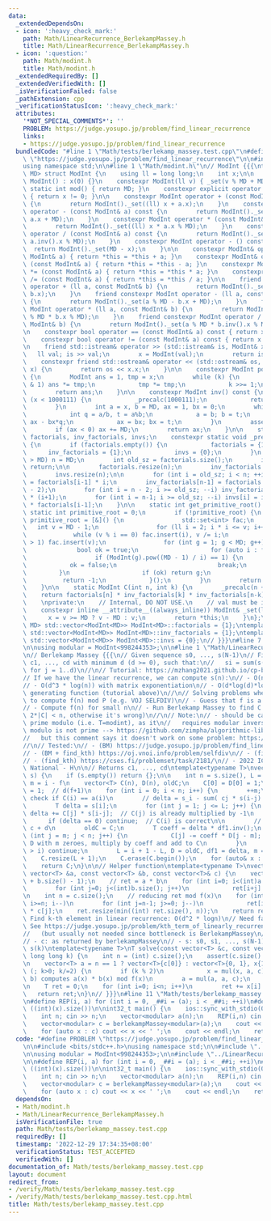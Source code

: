 ```yaml
---
data:
  _extendedDependsOn:
  - icon: ':heavy_check_mark:'
    path: Math/LinearRecurrence_BerlekampMassey.h
    title: Math/LinearRecurrence_BerlekampMassey.h
  - icon: ':question:'
    path: Math/modint.h
    title: Math/modint.h
  _extendedRequiredBy: []
  _extendedVerifiedWith: []
  _isVerificationFailed: false
  _pathExtension: cpp
  _verificationStatusIcon: ':heavy_check_mark:'
  attributes:
    '*NOT_SPECIAL_COMMENTS*': ''
    PROBLEM: https://judge.yosupo.jp/problem/find_linear_recurrence
    links:
    - https://judge.yosupo.jp/problem/find_linear_recurrence
  bundledCode: "#line 1 \"Math/tests/berlekamp_massey.test.cpp\"\n#define PROBLEM\
    \ \"https://judge.yosupo.jp/problem/find_linear_recurrence\"\n\n#include <bits/stdc++.h>\n\
    using namespace std;\n\n#line 1 \"Math/modint.h\"\n// ModInt {{{\ntemplate<int\
    \ MD> struct ModInt {\n    using ll = long long;\n    int x;\n\n    constexpr\
    \ ModInt() : x(0) {}\n    constexpr ModInt(ll v) { _set(v % MD + MD); }\n    constexpr\
    \ static int mod() { return MD; }\n    constexpr explicit operator bool() const\
    \ { return x != 0; }\n\n    constexpr ModInt operator + (const ModInt& a) const\
    \ {\n        return ModInt()._set((ll) x + a.x);\n    }\n    constexpr ModInt\
    \ operator - (const ModInt& a) const {\n        return ModInt()._set((ll) x -\
    \ a.x + MD);\n    }\n    constexpr ModInt operator * (const ModInt& a) const {\n\
    \        return ModInt()._set((ll) x * a.x % MD);\n    }\n    constexpr ModInt\
    \ operator / (const ModInt& a) const {\n        return ModInt()._set((ll) x *\
    \ a.inv().x % MD);\n    }\n    constexpr ModInt operator - () const {\n      \
    \  return ModInt()._set(MD - x);\n    }\n\n    constexpr ModInt& operator += (const\
    \ ModInt& a) { return *this = *this + a; }\n    constexpr ModInt& operator -=\
    \ (const ModInt& a) { return *this = *this - a; }\n    constexpr ModInt& operator\
    \ *= (const ModInt& a) { return *this = *this * a; }\n    constexpr ModInt& operator\
    \ /= (const ModInt& a) { return *this = *this / a; }\n\n    friend constexpr ModInt\
    \ operator + (ll a, const ModInt& b) {\n        return ModInt()._set(a % MD +\
    \ b.x);\n    }\n    friend constexpr ModInt operator - (ll a, const ModInt& b)\
    \ {\n        return ModInt()._set(a % MD - b.x + MD);\n    }\n    friend constexpr\
    \ ModInt operator * (ll a, const ModInt& b) {\n        return ModInt()._set(a\
    \ % MD * b.x % MD);\n    }\n    friend constexpr ModInt operator / (ll a, const\
    \ ModInt& b) {\n        return ModInt()._set(a % MD * b.inv().x % MD);\n    }\n\
    \n    constexpr bool operator == (const ModInt& a) const { return x == a.x; }\n\
    \    constexpr bool operator != (const ModInt& a) const { return x != a.x; }\n\
    \n    friend std::istream& operator >> (std::istream& is, ModInt& x) {\n     \
    \   ll val; is >> val;\n        x = ModInt(val);\n        return is;\n    }\n\
    \    constexpr friend std::ostream& operator << (std::ostream& os, const ModInt&\
    \ x) {\n        return os << x.x;\n    }\n\n    constexpr ModInt pow(ll k) const\
    \ {\n        ModInt ans = 1, tmp = x;\n        while (k) {\n            if (k\
    \ & 1) ans *= tmp;\n            tmp *= tmp;\n            k >>= 1;\n        }\n\
    \        return ans;\n    }\n\n    constexpr ModInt inv() const {\n        if\
    \ (x < 1000111) {\n            _precalc(1000111);\n            return invs[x];\n\
    \        }\n        int a = x, b = MD, ax = 1, bx = 0;\n        while (b) {\n\
    \            int q = a/b, t = a%b;\n            a = b; b = t;\n            t =\
    \ ax - bx*q;\n            ax = bx; bx = t;\n        }\n        assert(a == 1);\n\
    \        if (ax < 0) ax += MD;\n        return ax;\n    }\n\n    static std::vector<ModInt>\
    \ factorials, inv_factorials, invs;\n    constexpr static void _precalc(int n)\
    \ {\n        if (factorials.empty()) {\n            factorials = {1};\n      \
    \      inv_factorials = {1};\n            invs = {0};\n        }\n        if (n\
    \ > MD) n = MD;\n        int old_sz = factorials.size();\n        if (n <= old_sz)\
    \ return;\n\n        factorials.resize(n);\n        inv_factorials.resize(n);\n\
    \        invs.resize(n);\n\n        for (int i = old_sz; i < n; ++i) factorials[i]\
    \ = factorials[i-1] * i;\n        inv_factorials[n-1] = factorials.back().pow(MD\
    \ - 2);\n        for (int i = n - 2; i >= old_sz; --i) inv_factorials[i] = inv_factorials[i+1]\
    \ * (i+1);\n        for (int i = n-1; i >= old_sz; --i) invs[i] = inv_factorials[i]\
    \ * factorials[i-1];\n    }\n\n    static int get_primitive_root() {\n       \
    \ static int primitive_root = 0;\n        if (!primitive_root) {\n           \
    \ primitive_root = [&]() {\n                std::set<int> fac;\n             \
    \   int v = MD - 1;\n                for (ll i = 2; i * i <= v; i++)\n       \
    \             while (v % i == 0) fac.insert(i), v /= i;\n                if (v\
    \ > 1) fac.insert(v);\n                for (int g = 1; g < MD; g++) {\n      \
    \              bool ok = true;\n                    for (auto i : fac)\n     \
    \                   if (ModInt(g).pow((MD - 1) / i) == 1) {\n                \
    \            ok = false;\n                            break;\n               \
    \         }\n                    if (ok) return g;\n                }\n      \
    \          return -1;\n            }();\n        }\n        return primitive_root;\n\
    \    }\n\n    static ModInt C(int n, int k) {\n        _precalc(n + 1);\n    \
    \    return factorials[n] * inv_factorials[k] * inv_factorials[n-k];\n    }\n\
    \    \nprivate:\n    // Internal, DO NOT USE.\n    // val must be in [0, 2*MD)\n\
    \    constexpr inline __attribute__((always_inline)) ModInt& _set(ll v) {\n  \
    \      x = v >= MD ? v - MD : v;\n        return *this;\n    }\n};\ntemplate <int\
    \ MD> std::vector<ModInt<MD>> ModInt<MD>::factorials = {1};\ntemplate <int MD>\
    \ std::vector<ModInt<MD>> ModInt<MD>::inv_factorials = {1};\ntemplate <int MD>\
    \ std::vector<ModInt<MD>> ModInt<MD>::invs = {0};\n// }}}\n#line 7 \"Math/tests/berlekamp_massey.test.cpp\"\
    \n\nusing modular = ModInt<998244353>;\n\n#line 1 \"Math/LinearRecurrence_BerlekampMassey.h\"\
    \n// Berlekamp Massey {{{\n// Given sequence s0, ..., s(N-1)\n// Find sequence\
    \ c1, ..., cd with minimum d (d >= 0), such that:\n//   si = sum(s(i-j) * c(j),\
    \ for j = 1..d)\n//\n// Tutorial: https://mzhang2021.github.io/cp-blog/berlekamp-massey/\n\
    // If we have the linear recurrence, we can compute s(n):\n// - O(n*d) naively\n\
    // - O(d^3 * log(n)) with matrix exponentiation\n// - O(d*log(d)*log(k)) with\
    \ generating function (tutorial above)\n//\n// Solving problems where we need\
    \ to compute f(n) mod P (e.g. VOJ SELFDIV)\n// - Guess that f is a linear recurrence\n\
    // - Compute f(n) for small n\n// - Run Berlekamp Massey to find C (we must have\
    \ 2*|C| < n, otherwise it's wrong)\n//\n// Note:\n// - should be calculated in\
    \ prime modulo (i.e. T=modint), as it\n//   requires modular inverse\n// - when\
    \ modulo is not prime --> https://github.com/zimpha/algorithmic-library/blob/master/cpp/mathematics/linear-recurrence.cc\n\
    //   but this comment says it doesn't work on some problem: https://codeforces.com/blog/entry/61306?#comment-454682\n\
    //\n// Tested:\n// - (BM) https://judge.yosupo.jp/problem/find_linear_recurrence\n\
    // - (BM + find_kth) https://oj.vnoi.info/problem/selfdiv\n// - (find_kth) https://oj.vnoi.info/problem/errichto_matexp_fibonacci\n\
    // - (find_kth) https://cses.fi/problemset/task/2181/\n// - 2022 ICPC Vietnam\
    \ National - H\n\n// Returns c1, ..., cd\ntemplate<typename T>\nvector<T> berlekampMassey(vector<T>\
    \ s) {\n    if (s.empty()) return {};\n\n    int n = s.size(), L = 0, m = 0; //\
    \ m = i - f\n    vector<T> C(n), D(n), oldC;\n    C[0] = D[0] = 1;\n    T df1\
    \ = 1;  // d(f+1)\n    for (int i = 0; i < n; i++) {\n        ++m;\n        //\
    \ check if C(i) == a(i)\n        // delta = s_i - sum( cj * s(i-j) ) = d(f+1)?\n\
    \        T delta = s[i];\n        for (int j = 1; j <= L; j++) {\n           \
    \ delta += C[j] * s[i-j];  // C(j) is already multiplied by -1\n        }\n  \
    \      if (delta == 0) continue;  // C(i) is correct\n\n        // Update c =\
    \ c + d\n        oldC = C;\n        T coeff = delta * df1.inv();\n        for\
    \ (int j = m; j < n; j++) {\n            C[j] -= coeff * D[j - m];  // prepend\
    \ D with m zeroes, multiply by coeff and add to C\n        }\n        if (2*L\
    \ > i) continue;\n        L = i + 1 - L, D = oldC, df1 = delta, m = 0;\n    }\n\
    \    C.resize(L + 1);\n    C.erase(C.begin());\n    for (auto& x : C) x = -x;\n\
    \    return C;\n}\n\n// Helper function\ntemplate<typename T>\nvector<T> mul(const\
    \ vector<T> &a, const vector<T> &b, const vector<T>& c) {\n    vector<T> ret(a.size()\
    \ + b.size() - 1);\n    // ret = a * b\n    for (int i=0; i<(int)a.size(); i++)\n\
    \        for (int j=0; j<(int)b.size(); j++)\n            ret[i+j] += a[i] * b[j];\n\
    \n    int n = c.size();\n    // reducing ret mod f(x)\n    for (int i=(int)ret.size()-1;\
    \ i>=n; i--)\n        for (int j=n-1; j>=0; j--)\n            ret[i-j-1] += ret[i]\
    \ * c[j];\n    ret.resize(min((int) ret.size(), n));\n    return ret;\n}\n\n//\
    \ Find k-th element in linear recurrence: O(d^2 * logn)\n// Need faster code?\
    \ See https://judge.yosupo.jp/problem/kth_term_of_linearly_recurrent_sequence\n\
    //   (but usually not needed since bottleneck is BerlekampMassey\n//\n// Params:\n\
    // - c: as returned by berlekampMassey\n// - s: s0, s1, ..., s(N-1)\n// Returns:\
    \ s(k)\ntemplate<typename T>\nT solve(const vector<T> &c, const vector<T> &s,\
    \ long long k) {\n    int n = (int) c.size();\n    assert(c.size() <= s.size());\n\
    \n    vector<T> a = n == 1 ? vector<T>{c[0]} : vector<T>{0, 1}, x{1};\n    for\
    \ (; k>0; k/=2) {\n        if (k % 2)\n            x = mul(x, a, c);  // mul(a,\
    \ b) computes a(x) * b(x) mod f(x)\n        a = mul(a, a, c);\n    }\n    x.resize(n);\n\
    \n    T ret = 0;\n    for (int i=0; i<n; i++)\n        ret += x[i] * s[i];\n \
    \   return ret;\n}\n// }}}\n#line 11 \"Math/tests/berlekamp_massey.test.cpp\"\n\
    \n#define REP(i, a) for (int i = 0, _##i = (a); i < _##i; ++i)\n#define SZ(x)\
    \ ((int)(x).size())\n\nint32_t main() {\n    ios::sync_with_stdio(0); cin.tie(0);\n\
    \    int n; cin >> n;\n    vector<modular> a(n);\n    REP(i,n) cin >> a[i];\n\n\
    \    vector<modular> c = berlekampMassey<modular>(a);\n    cout << SZ(c) << endl;\n\
    \    for (auto x : c) cout << x << ' ';\n    cout << endl;\n    return 0;\n}\n"
  code: "#define PROBLEM \"https://judge.yosupo.jp/problem/find_linear_recurrence\"\
    \n\n#include <bits/stdc++.h>\nusing namespace std;\n\n#include \"../modint.h\"\
    \n\nusing modular = ModInt<998244353>;\n\n#include \"../LinearRecurrence_BerlekampMassey.h\"\
    \n\n#define REP(i, a) for (int i = 0, _##i = (a); i < _##i; ++i)\n#define SZ(x)\
    \ ((int)(x).size())\n\nint32_t main() {\n    ios::sync_with_stdio(0); cin.tie(0);\n\
    \    int n; cin >> n;\n    vector<modular> a(n);\n    REP(i,n) cin >> a[i];\n\n\
    \    vector<modular> c = berlekampMassey<modular>(a);\n    cout << SZ(c) << endl;\n\
    \    for (auto x : c) cout << x << ' ';\n    cout << endl;\n    return 0;\n}\n"
  dependsOn:
  - Math/modint.h
  - Math/LinearRecurrence_BerlekampMassey.h
  isVerificationFile: true
  path: Math/tests/berlekamp_massey.test.cpp
  requiredBy: []
  timestamp: '2022-12-29 17:34:35+08:00'
  verificationStatus: TEST_ACCEPTED
  verifiedWith: []
documentation_of: Math/tests/berlekamp_massey.test.cpp
layout: document
redirect_from:
- /verify/Math/tests/berlekamp_massey.test.cpp
- /verify/Math/tests/berlekamp_massey.test.cpp.html
title: Math/tests/berlekamp_massey.test.cpp
---
```

